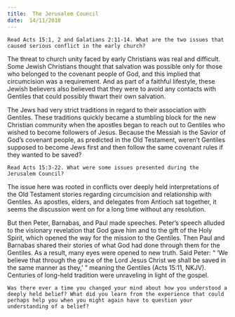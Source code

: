 ```yaml
---
title:  The Jerusalem Council
date:  14/11/2018
---
```


`Read Acts 15:1, 2 and Galatians 2:11-14. What are the two issues that caused serious conflict in the early church?`

The threat to church unity faced by early Christians was real and difficult. Some Jewish Christians thought that salvation was possible only for those who belonged to the covenant people of God, and this implied that circumcision was a requirement. And as part of a faithful lifestyle, these Jewish believers also believed that they were to avoid any contacts with Gentiles that could possibly thwart their own salvation.

The Jews had very strict traditions in regard to their association with Gentiles. These traditions quickly became a stumbling block for the new Christian community when the apostles began to reach out to Gentiles who wished to become followers of Jesus. Because the Messiah is the Savior of God’s covenant people, as predicted in the Old Testament, weren’t Gentiles supposed to become Jews first and then follow the same covenant rules if they wanted to be saved?

`Read Acts 15:3-22. What were some issues presented during the Jerusalem Council?`

The issue here was rooted in conflicts over deeply held interpretations of the Old Testament stories regarding circumcision and relationship with Gentiles. As apostles, elders, and delegates from Antioch sat together, it seems the discussion went on for a long time without any resolution.

But then Peter, Barnabas, and Paul made speeches. Peter’s speech alluded to the visionary revelation that God gave him and to the gift of the Holy Spirit, which opened the way for the mission to the Gentiles. Then Paul and Barnabas shared their stories of what God had done through them for the Gentiles. As a result, many eyes were opened to new truth. Said Peter: “ ‘We believe that through the grace of the Lord Jesus Christ we shall be saved in the same manner as they,’ ” meaning the Gentiles (Acts 15:11, NKJV). Centuries of long-held tradition were unraveling in light of the gospel.

`Was there ever a time you changed your mind about how you understood a deeply held belief? What did you learn from the experience that could perhaps help you when you might again have to question your understanding of a belief?`